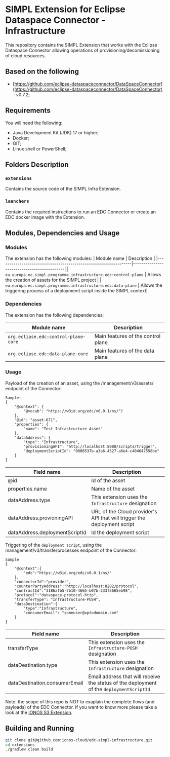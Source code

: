 # SIMPL Extension for Eclipse Dataspace Connector - Infrastructure

This repository contains the SIMPL Extension that works with the Eclipse Dataspace Connector allowing operations of provisioning/decomissioning of cloud resources.

## Based on the following

- [https://github.com/eclipse-dataspaceconnector/DataSpaceConnector](https://github.com/eclipse-dataspaceconnector/DataSpaceConnector) - v0.7.2;


## Requirements

You will need the following:
- Java Development Kit (JDK) 17 or higher;
- Docker;
- GIT;
- Linux shell or PowerShell;

## Folders Description

### `extensions`
Contains the source code of the SIMPL Infra Extension.

### `launchers`
Contains the required instructions to run an EDC Connector or create an EDC docker image with the Extension.

## Modules, Dependencies and Usage

### Modules
The extension has the following modules:
| Module name                                                     | Description                                |
|-----------------------------------------------------------------|--------------------------------------------|
| `eu.europa.ec.simpl.programme.infrastructure.edc:control-plane` | Allows the creation of assets for the SIMPL project |
| `eu.europa.ec.simpl.programme.infrastructure.edc:data-plane`    | Allows the triggering process of a deploymemt script inside the SIMPL context|

### Dependencies
The extension has the following dependencies:

| Module name                                  | Description                                                      |
|----------------------------------------------|------------------------------------------------------------------|
| `org.eclipse.edc:control-plane-core`            | Main features of the control plane |
| `org.eclipse.edc:data-plane-core`            | Main features of the data plane |

### Usage
Payload of the creation of an asset, using the /management/v3/assets/ endpoint of the Connector:
```
Sample:
{
    "@context": {
        "@vocab": "https://w3id.org/edc/v0.0.1/ns/")
    },
    "@id": "asset-671",
    "properties": {
        "name": "Test Infrastructure Asset"
    },
    "dataAddress": {
        "type": "Infrastructure",
        "provisioningAPI": "http://localhost:8080/scripts/trigger",
        "deploymentScriptId": "0806537b-a3a6-4527-a6e4-c404647558be"
    }
}
```
| Field name                                                     | Description                                |
|-----------------------------------------------------------------|--------------------------------------------|
| @id | Id of the asset |
| properties.name    | Name of the asset |
| dataAddress.type    | This extension uses the `Infrastructure` designation  |
| dataAddress.provioningAPI    | URL of the Cloud provider's API that will trigger the deployment script  |
| dataAddress.deploymentScriptId    | Id the deployment script  |

Triggering of the `deployment script`, using the management/v3/transferprocesses endpoint of the Connector:
```
Sample
{
    "@context":{
        "edc":"https://w3id.org/edc/v0.0.1/ns/"
    },
    "connectorId":"provider",
    "counterPartyAddress":"http://localhost:8282/protocol",
    "contractId":"3186afb5-7b10-4665-b07b-233f5665eb98",
    "protocol":"dataspace-protocol-http",
    "transferType": "Infrastructure-PUSH",
    "dataDestination":{
        "type":"Infrastructure",
        "consumerEmail": "someuser@xptodomain.com"
    }
}
```
| Field name                                                     | Description                                |
|-----------------------------------------------------------------|--------------------------------------------|
| transferType | This extension uses the `Infrastructure-PUSH` designation  |
| dataDestination.type    | This extension uses the `Infrastructure` designation  |
| dataDestination.consumerEmail    | Email address that will receive the status of the deployment of the `deploymentScriptId`  |


Note: the scope of this repo is NOT to exaplain the complete flows (and payloads) of the EDC Connector. If you want to know more please take a look at the [IONOS S3 Extension](https://github.com/Digital-Ecosystems/edc-ionos-s3).

## Building and Running

```bash
git clone git@github.com:ionos-cloud/edc-simpl-infrastructure.git
cd extensions
./gradlew clean build
```


